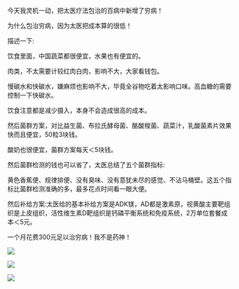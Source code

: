 今天我灵机一动，把太医疗法包治的百病中新增了穷病！

为什么包治穷病，因为太医把成本算的很低！

描述一下:

饮食里面，中国蔬菜都很便宜，水果也有便宜的。

肉类，不太需要计较红肉白肉，影响不大，大家看钱包。

慢碳水和快碳水，嫌麻烦也影响不大，毕竟全谷物吃着太影响口味。高血糖的需要控制一下快碳水。

饮食注意都是减少摄入，本身不会造成很高的成本。

然后菌群方案，对比益生菌、布拉氏酵母菌、酪酸梭菌、蔬菜汁，乳酸菌素片效果快而且便宜，50粒3块钱。

酸奶也很便宜，菌群方案每天＜5块钱。

然后菌群检测的钱也可以省了，太医总结了五个菌群指标:

黄色香蕉便、规律排便、没有臭味、没有意犹未尽的感觉、不沾马桶壁。这五个指标比菌群检测准确的多，最多花点时间看一眼大便。

然后补给方案:太医给的基本补给方案是ADK镁，AD都是激素原，视黄酸主要靶组织是上皮组织，活性维生素D靶组织是钙磷平衡系统和免疫系统，2万单位套餐成本＜5元。

一个月花费300元足以治穷病！我不是药神！

![](https://pica.zhimg.com/v2-afd018aa75df0ab5cb111383b66887ab_720w.jpg?source=d16d100b)




![](https://picx.zhimg.com/v2-ff6b4e97c1102b356bf3920859d5bfef_720w.jpg?source=d16d100b)




![](https://pica.zhimg.com/v2-383f055d7012e4f9bcbe75f065b6e709_720w.jpg?source=d16d100b)

